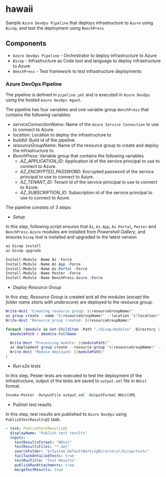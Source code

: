 # hawaii

Sample `Azure DevOps Pipeline` that deploys infrastructure to `Azure` using `Bicep`, and test the deployment using `BenchPress`

## Components

- `Azure DevOps Pipeline` - Orchestrator to deploy infrastructure to Azure
- `Bicep` - Infrastructure as Code tool and language to deploy infrastructure to Azure
- `BenchPress` - Test framework to test infrastructure deployments

### Azure DevOps Pipeline

The pipeline is defined in `pipeline.yml` and is executed in `Azure DevOps` using the hosted `Azure DevOps Agent`.

The pipeline has four variables and one variable group `BenchPress` that contains the following variables:

- _serviceConnectionName_: Name of the `Azure Service Connection` to use to connect to Azure.
- _location_: Location to deploy the infrastructure to.
- _buildId_: Build id of the pipeline.
- _resourceGroupName_: Name of the resource group to create and deploy the infrastructure to.
- _BenchPress_: Variable group that contains the following variables
  - _AZ_APPLICATION_ID_: Application id of the service principal to use to connect to Azure.
  - _AZ_ENCRYPTED_PASSWORD_: Encrypted password of the service principal to use to connect to Azure.
  - _AZ_TENANT_ID_: Tenant id of the service principal to use to connect to Azure.
  - _AZ_SUBSCRIPTION_ID_: Subscription id of the service principal to use to connect to Azure.

The pipeline consists of 3 steps:

- _Setup_

In this step, following script ensures that `Az`, `Az.App`, `Az.Portal`, `Pester` and `BenchPress.Azure` modules are installed from _Powershell Gallery_, and ensures `bicep` tool is installed and upgraded to the latest version.

```powershell
az bicep install
az bicep upgrade

Install-Module -Name Az -Force
Install-Module -Name Az.App -Force
Install-Module -Name Az.Portal -Force
Install-Module -Name Pester -Force
Install-Module -Name BenchPress.Azure -Force
```

- _Deploy Resource Group_

In this step, _Resource Group_ is created and all the modules (_except the folder name starts with underscore_) are deployed to the resource group.

```powershell
Write-Host "Creating resource group: $(resourceGroupName)"
az group create --name "$(resourceGroupName)" --location "$(location)" --output "none"
Write-Host "Resource group created: $(resourceGroupName)"

foreach ($module in Get-ChildItem -Path "./bicep/modules" -Directory | Where-Object { $_.Name -notlike "_*" }) {
  $modulePath = $module.FullName

  Write-Host "Processing module: ${modulePath}"
  az deployment group create --resource-group "$(resourceGroupName)" --template-file "$modulePath/main.bicep" --parameters "$modulePath/parameters.bicepparam" --output "none"
  Write-Host "Module deployed: ${modulePath}"
}
```

- _Run e2e tests_

In this step, Pester tests are executed to test the deployment of the infrastructure, output of the tests are saved to `output.xml` file in `NUnit` format.

```powershell
Invoke-Pester -OutputFile output.xml -OutputFormat NUnitXML
```

- Publish test results

In this step, test results are published to `Azure DevOps` using `PublishTestResults@2` task.

```yml
- task: PublishTestResults@2
  displayName: "Publish test results"
  inputs:
    testResultsFormat: "NUnit"
    testResultsFiles: "*.xml"
    searchFolder: "$(System.DefaultWorkingDirectory)/bicep/tests"
    failTaskOnFailedTests: true
    testRunTitle: "Test Results"
    publishRunAttachments: true
    mergeTestResults: true
```
